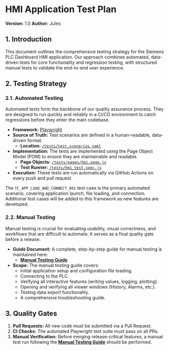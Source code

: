 # HMI Application Test Plan

**Version:** 1.0
**Author:** Jules

## 1. Introduction

This document outlines the comprehensive testing strategy for the Siemens PLC Dashboard HMI application. Our approach combines automated, data-driven tests for core functionality and regression testing, with structured manual tests to validate the end-to-end user experience.

## 2. Testing Strategy

### 2.1. Automated Testing

Automated tests form the backbone of our quality assurance process. They are designed to run quickly and reliably in a CI/CD environment to catch regressions before they enter the main codebase.

*   **Framework:** [Playwright](https://playwright.dev/)
*   **Source of Truth:** Test scenarios are defined in a human-readable, data-driven format.
    *   **Location:** [`/tests/test_scenarios.yaml`](../tests/test_scenarios.yaml)
*   **Implementation:** The tests are implemented using the Page Object Model (POM) to ensure they are maintainable and readable.
    *   **Page Objects:** [`/tests/pages/hmi.page.js`](../tests/pages/hmi.page.js)
    *   **Test Runner:** [`/tests/hmi_test.spec.js`](../tests/hmi_test.spec.js)
*   **Execution:** These tests are run automatically via GitHub Actions on every push and pull request.

The `TC_APP_LOAD_AND_CONNECT_001` test case is the primary automated scenario, covering application launch, file loading, and connection. Additional test cases will be added to this framework as new features are developed.

### 2.2. Manual Testing

Manual testing is crucial for evaluating usability, visual correctness, and workflows that are difficult to automate. It serves as a final quality gate before a release.

*   **Guide Document:** A complete, step-by-step guide for manual testing is maintained here:
    *   **[Manual Testing Guide](./MANUAL_TESTING_GUIDE.md)**
*   **Scope:** The manual testing guide covers:
    *   Initial application setup and configuration file loading.
    *   Connecting to the PLC.
    *   Verifying all interactive features (writing values, logging, plotting).
    *   Opening and verifying all viewer windows (History, Alarms, etc.).
    *   Testing data export functionality.
    *   A comprehensive troubleshooting guide.

## 3. Quality Gates

1.  **Pull Requests:** All new code must be submitted via a Pull Request.
2.  **CI Checks:** The automated Playwright test suite must pass on all PRs.
3.  **Manual Verification:** Before merging release-critical features, a manual test run following the **[Manual Testing Guide](./MANUAL_TESTING_GUIDE.md)** should be performed.
